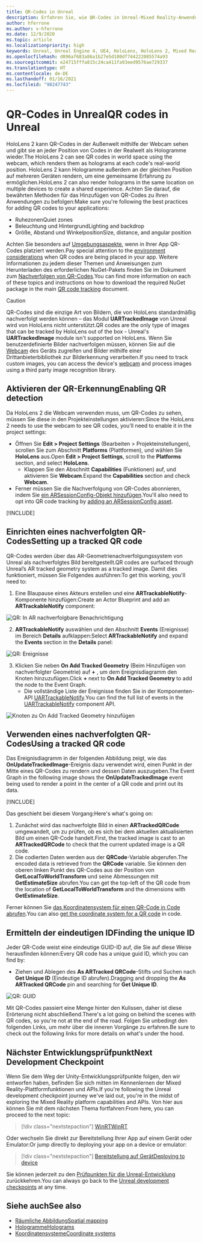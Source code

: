 ```yaml
---
title: QR-Codes in Unreal
description: Erfahren Sie, wie QR-Codes in Unreal-Mixed Reality-Anwendungen eingerichtet, verwendet und nachverfolgt werden.
author: hferrone
ms.author: v-hferrone
ms.date: 12/9/2020
ms.topic: article
ms.localizationpriority: high
keywords: Unreal, Unreal Engine 4, UE4, HoloLens, HoloLens 2, Mixed Reality, Entwicklung, Features, Dokumentation, Leitfäden, Hologramme, QR-Codes, Mixed Reality-Headset Windows Mixed Reality-Headset, Virtual Reality-Headset
ms.openlocfilehash: d896af683a86a1b27e5d100df744222085574a93
ms.sourcegitcommit: e24715fffa815c24ca411fa93eed9576ae729337
ms.translationtype: HT
ms.contentlocale: de-DE
ms.lasthandoff: 01/16/2021
ms.locfileid: "98247743"
---
```

# <a name="qr-codes-in-unreal"></a><span data-ttu-id="a5b1e-104">QR-Codes in Unreal</span><span class="sxs-lookup"><span data-stu-id="a5b1e-104">QR codes in Unreal</span></span>

<span data-ttu-id="a5b1e-105">HoloLens 2 kann QR-Codes in der Außenwelt mithilfe der Webcam sehen und gibt sie an jeder Position von Codes in der Realwelt als Hologramme wieder.</span><span class="sxs-lookup"><span data-stu-id="a5b1e-105">The HoloLens 2 can see QR codes in world space using the webcam, which renders them as holograms at each code's real-world position.</span></span> <span data-ttu-id="a5b1e-106">HoloLens 2 kann Hologramme außerdem an der gleichen Position auf mehreren Geräten rendern, um eine gemeinsame Erfahrung zu ermöglichen.</span><span class="sxs-lookup"><span data-stu-id="a5b1e-106">HoloLens 2 can also render holograms in the same location on multiple devices to create a shared experience.</span></span> <span data-ttu-id="a5b1e-107">Achten Sie darauf, die bewährten Methoden für das Hinzufügen von QR-Codes zu Ihren Anwendungen zu befolgen:</span><span class="sxs-lookup"><span data-stu-id="a5b1e-107">Make sure you're following the best practices for adding QR codes to your applications:</span></span>

- <span data-ttu-id="a5b1e-108">Ruhezonen</span><span class="sxs-lookup"><span data-stu-id="a5b1e-108">Quiet zones</span></span>
- <span data-ttu-id="a5b1e-109">Beleuchtung und Hintergrund</span><span class="sxs-lookup"><span data-stu-id="a5b1e-109">Lighting and backdrop</span></span>
- <span data-ttu-id="a5b1e-110">Größe, Abstand und Winkelposition</span><span class="sxs-lookup"><span data-stu-id="a5b1e-110">Size, distance, and angular position</span></span>

<span data-ttu-id="a5b1e-111">Achten Sie besonders auf [Umgebungsaspekte](../../environment-considerations-for-hololens.md), wenn in Ihrer App QR-Codes platziert werden.</span><span class="sxs-lookup"><span data-stu-id="a5b1e-111">Pay special attention to the [environment considerations](../../environment-considerations-for-hololens.md) when QR codes are being placed in your app.</span></span> <span data-ttu-id="a5b1e-112">Weitere Informationen zu jedem dieser Themen und Anweisungen zum Herunterladen des erforderlichen NuGet-Pakets finden Sie im Dokument zum [Nachverfolgen von QR-Codes](../platform-capabilities-and-apis/qr-code-tracking.md).</span><span class="sxs-lookup"><span data-stu-id="a5b1e-112">You can find more information on each of these topics and instructions on how to download the required NuGet package in the main [QR code tracking](../platform-capabilities-and-apis/qr-code-tracking.md) document.</span></span>

> [!CAUTION]
> <span data-ttu-id="a5b1e-113">QR-Codes sind die einzige Art von Bildern, die von HoloLens standardmäßig nachverfolgt werden können – das Modul **UARTrackedImage** von Unreal wird von HoloLens nicht unterstützt.</span><span class="sxs-lookup"><span data-stu-id="a5b1e-113">QR codes are the only type of images that can be tracked by HoloLens out of the box - Unreal's **UARTrackedImage** module isn't supported on HoloLens.</span></span> <span data-ttu-id="a5b1e-114">Wenn Sie benutzerdefinierte Bilder nachverfolgen müssen, können Sie auf die [Webcam](unreal-hololens-camera.md) des Geräts zugreifen und Bilder mithilfe einer Drittanbieterbibliothek zur Bilderkennung verarbeiten.</span><span class="sxs-lookup"><span data-stu-id="a5b1e-114">If you need to track custom images, you can access the device's [webcam](unreal-hololens-camera.md) and process images using a third party image recognition library.</span></span> 

## <a name="enabling-qr-detection"></a><span data-ttu-id="a5b1e-115">Aktivieren der QR-Erkennung</span><span class="sxs-lookup"><span data-stu-id="a5b1e-115">Enabling QR detection</span></span>

<span data-ttu-id="a5b1e-116">Da HoloLens 2 die Webcam verwenden muss, um QR-Codes zu sehen, müssen Sie diese in den Projekteinstellungen aktivieren:</span><span class="sxs-lookup"><span data-stu-id="a5b1e-116">Since the HoloLens 2 needs to use the webcam to see QR codes, you'll need to enable it in the project settings:</span></span>
- <span data-ttu-id="a5b1e-117">Öffnen Sie **Edit > Project Settings** (Bearbeiten > Projekteinstellungen), scrollen Sie zum Abschnitt **Platforms** (Plattformen), und wählen Sie **HoloLens** aus.</span><span class="sxs-lookup"><span data-stu-id="a5b1e-117">Open **Edit > Project Settings**, scroll to the **Platforms** section, and select **HoloLens**.</span></span>
    + <span data-ttu-id="a5b1e-118">Klappen Sie den Abschnitt **Capabilities** (Funktionen) auf, und aktivieren Sie **Webcam**.</span><span class="sxs-lookup"><span data-stu-id="a5b1e-118">Expand the **Capabilities** section and check **Webcam**.</span></span>  
- <span data-ttu-id="a5b1e-119">Ferner müssen Sie die Nachverfolgung von QR-Codes abonnieren, indem Sie [ein ARSessionConfig-Objekt hinzufügen](https://docs.microsoft.com/windows/mixed-reality/unreal-uxt-ch3#adding-the-session-asset).</span><span class="sxs-lookup"><span data-stu-id="a5b1e-119">You'll also need to opt into QR code tracking by [adding an ARSessionConfig asset](https://docs.microsoft.com/windows/mixed-reality/unreal-uxt-ch3#adding-the-session-asset).</span></span>

[!INCLUDE[](includes/tabs-qr-codes-1.md)]

## <a name="setting-up-a-tracked-qr-code"></a><span data-ttu-id="a5b1e-120">Einrichten eines nachverfolgten QR-Codes</span><span class="sxs-lookup"><span data-stu-id="a5b1e-120">Setting up a tracked QR code</span></span>

<span data-ttu-id="a5b1e-121">QR-Codes werden über das AR-Geometrienachverfolgungssystem von Unreal als nachverfolgtes Bild bereitgestellt.</span><span class="sxs-lookup"><span data-stu-id="a5b1e-121">QR codes are surfaced through Unreal’s AR tracked geometry system as a tracked image.</span></span> <span data-ttu-id="a5b1e-122">Damit dies funktioniert, müssen Sie Folgendes ausführen:</span><span class="sxs-lookup"><span data-stu-id="a5b1e-122">To get this working, you'll need to:</span></span>
1. <span data-ttu-id="a5b1e-123">Eine Blaupause eines Akteurs erstellen und eine **ARTrackableNotify**-Komponente hinzufügen:</span><span class="sxs-lookup"><span data-stu-id="a5b1e-123">Create an Actor Blueprint and add an **ARTrackableNotify** component:</span></span>

![QR: In AR nachverfolgbare Benachrichtigung](images/unreal-spatialmapping-artrackablenotify.PNG)

2. <span data-ttu-id="a5b1e-125">**ARTrackableNotify** auswählen und den Abschnitt **Events** (Ereignisse) im Bereich **Details** aufklappen:</span><span class="sxs-lookup"><span data-stu-id="a5b1e-125">Select **ARTrackableNotify** and expand the **Events** section in the **Details** panel:</span></span>

![QR: Ereignisse](images/unreal-spatialmapping-events.PNG)

3. <span data-ttu-id="a5b1e-127">Klicken Sie neben **On Add Tracked Geometry** (Beim Hinzufügen von nachverfolgter Geometrie) auf **+** , um dem Ereignisdiagramm den Knoten hinzuzufügen.</span><span class="sxs-lookup"><span data-stu-id="a5b1e-127">Click **+** next to **On Add Tracked Geometry** to add the node to the Event Graph.</span></span>
    - <span data-ttu-id="a5b1e-128">Die vollständige Liste der Ereignisse finden Sie in der Komponenten-API [UARTrackableNotify](https://docs.unrealengine.com/API/Runtime/AugmentedReality/UARTrackableNotifyComponent/index.html).</span><span class="sxs-lookup"><span data-stu-id="a5b1e-128">You can find the full list of events in the [UARTrackableNotify](https://docs.unrealengine.com/API/Runtime/AugmentedReality/UARTrackableNotifyComponent/index.html) component API.</span></span>

![Knoten zu On Add Tracked Geometry hinzufügen](images/unreal-qr-codes-tracked-geometry.png)

## <a name="using-a-tracked-qr-code"></a><span data-ttu-id="a5b1e-130">Verwenden eines nachverfolgten QR-Codes</span><span class="sxs-lookup"><span data-stu-id="a5b1e-130">Using a tracked QR code</span></span>

<span data-ttu-id="a5b1e-131">Das Ereignisdiagramm in der folgenden Abbildung zeigt, wie das **OnUpdateTrackedImage**-Ereignis dazu verwendet wird, einen Punkt in der Mitte eines QR-Codes zu rendern und dessen Daten auszugeben.</span><span class="sxs-lookup"><span data-stu-id="a5b1e-131">The Event Graph in the following image shows the **OnUpdateTrackedImage** event being used to render a point in the center of a QR code and print out its data.</span></span>

[!INCLUDE[](includes/tabs-qr-codes-2.md)]

<span data-ttu-id="a5b1e-132">Das geschieht bei diesem Vorgang:</span><span class="sxs-lookup"><span data-stu-id="a5b1e-132">Here's what's going on:</span></span>
1. <span data-ttu-id="a5b1e-133">Zunächst wird das nachverfolgte Bild in einen **ARTrackedQRCode** umgewandelt, um zu prüfen, ob es sich bei dem aktuellen aktualisierten Bild um einen QR-Code handelt.</span><span class="sxs-lookup"><span data-stu-id="a5b1e-133">First, the tracked image is cast to an **ARTrackedQRCode** to check that the current updated image is a QR code.</span></span>  
2. <span data-ttu-id="a5b1e-134">Die codierten Daten werden aus der **QRCode**-Variable abgerufen.</span><span class="sxs-lookup"><span data-stu-id="a5b1e-134">The encoded data is retrieved from the **QRCode** variable.</span></span> <span data-ttu-id="a5b1e-135">Sie können den oberen linken Punkt des QR-Codes aus der Position von **GetLocalToWorldTransform** und seine Abmessungen mit **GetEstimateSize** abrufen.</span><span class="sxs-lookup"><span data-stu-id="a5b1e-135">You can get the top-left of the QR code from the location of **GetLocalToWorldTransform** and the dimensions with **GetEstimateSize**.</span></span>

<span data-ttu-id="a5b1e-136">Ferner können Sie [das Koordinatensystem für einen QR-Code in Code abrufen](https://docs.microsoft.com/windows/mixed-reality/qr-code-tracking#getting-the-coordinate-system-for-a-qr-code).</span><span class="sxs-lookup"><span data-stu-id="a5b1e-136">You can also [get the coordinate system for a QR code](https://docs.microsoft.com/windows/mixed-reality/qr-code-tracking#getting-the-coordinate-system-for-a-qr-code) in code.</span></span>

## <a name="finding-the-unique-id"></a><span data-ttu-id="a5b1e-137">Ermitteln der eindeutigen ID</span><span class="sxs-lookup"><span data-stu-id="a5b1e-137">Finding the unique ID</span></span>

<span data-ttu-id="a5b1e-138">Jeder QR-Code weist eine eindeutige GUID-ID auf, die Sie auf diese Weise herausfinden können:</span><span class="sxs-lookup"><span data-stu-id="a5b1e-138">Every QR code has a unique guid ID, which you can find by:</span></span>
- <span data-ttu-id="a5b1e-139">Ziehen und Ablegen des **As ARTracked QRCode**-Stifts und Suchen nach **Get Unique ID** (Eindeutige ID abrufen).</span><span class="sxs-lookup"><span data-stu-id="a5b1e-139">Dragging and dropping the **As ARTracked QRCode**  pin and searching for **Get Unique ID**.</span></span>

![QR: GUID](images/unreal-qr-guid.PNG)

<span data-ttu-id="a5b1e-141">Mit QR-Codes passiert eine Menge hinter den Kulissen, daher ist diese Erörterung nicht abschließend.</span><span class="sxs-lookup"><span data-stu-id="a5b1e-141">There's a lot going on behind the scenes with QR codes, so you're not at the end of the road.</span></span> <span data-ttu-id="a5b1e-142">Folgen Sie unbedingt den folgenden Links, um mehr über die inneren Vorgänge zu erfahren.</span><span class="sxs-lookup"><span data-stu-id="a5b1e-142">Be sure to check out the following links for more details on what's under the hood.</span></span>

## <a name="next-development-checkpoint"></a><span data-ttu-id="a5b1e-143">Nächster Entwicklungsprüfpunkt</span><span class="sxs-lookup"><span data-stu-id="a5b1e-143">Next Development Checkpoint</span></span>

<span data-ttu-id="a5b1e-144">Wenn Sie dem Weg der Unity-Entwicklungsprüfpunkte folgen, den wir entworfen haben, befinden Sie sich mitten im Kennenlernen der Mixed Reality-Plattformfunktionen und APIs.</span><span class="sxs-lookup"><span data-stu-id="a5b1e-144">If you're following the Unreal development checkpoint journey we've laid out, you're in the midst of exploring the Mixed Reality platform capabilities and APIs.</span></span> <span data-ttu-id="a5b1e-145">Von hier aus können Sie mit dem nächsten Thema fortfahren:</span><span class="sxs-lookup"><span data-stu-id="a5b1e-145">From here, you can proceed to the next topic:</span></span>

> [!div class="nextstepaction"]
> [<span data-ttu-id="a5b1e-146">WinRT</span><span class="sxs-lookup"><span data-stu-id="a5b1e-146">WinRT</span></span>](unreal-winRT.md)

<span data-ttu-id="a5b1e-147">Oder wechseln Sie direkt zur Bereitstellung Ihrer App auf einem Gerät oder Emulator:</span><span class="sxs-lookup"><span data-stu-id="a5b1e-147">Or jump directly to deploying your app on a device or emulator:</span></span>

> [!div class="nextstepaction"]
> [<span data-ttu-id="a5b1e-148">Bereitstellung auf Gerät</span><span class="sxs-lookup"><span data-stu-id="a5b1e-148">Deploying to device</span></span>](unreal-deploying.md)

<span data-ttu-id="a5b1e-149">Sie können jederzeit zu den [Prüfpunkten für die Unreal-Entwicklung](unreal-development-overview.md#3-advanced-features) zurückkehren.</span><span class="sxs-lookup"><span data-stu-id="a5b1e-149">You can always go back to the [Unreal development checkpoints](unreal-development-overview.md#3-advanced-features) at any time.</span></span>

## <a name="see-also"></a><span data-ttu-id="a5b1e-150">Siehe auch</span><span class="sxs-lookup"><span data-stu-id="a5b1e-150">See also</span></span>
* [<span data-ttu-id="a5b1e-151">Räumliche Abbildung</span><span class="sxs-lookup"><span data-stu-id="a5b1e-151">Spatial mapping</span></span>](../../design/spatial-mapping.md)
* [<span data-ttu-id="a5b1e-152">Hologramme</span><span class="sxs-lookup"><span data-stu-id="a5b1e-152">Holograms</span></span>](../../discover/hologram.md)
* [<span data-ttu-id="a5b1e-153">Koordinatensysteme</span><span class="sxs-lookup"><span data-stu-id="a5b1e-153">Coordinate systems</span></span>](../../design/coordinate-systems.md)
